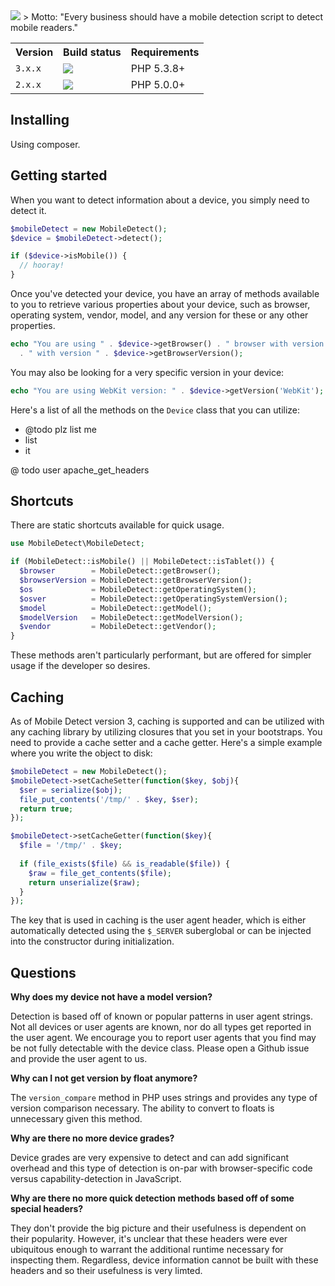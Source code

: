 <img src="http://demo.mobiledetect.net/logo-github.png">
> Motto: "Every business should have a mobile detection script to detect mobile readers."

<table>
  <tr>
    <th>Version</th>
    <th>Build status</th>
    <th>Requirements</th>
  </tr>
  <tr>
    <td><code>3.x.x</code></td>
    <td><a href="http://travis-ci.org/serbanghita/Mobile-Detect"><img src="https://travis-ci.org/serbanghita/Mobile-Detect.png?branch=devel-3"></a></td>
    <td>PHP 5.3.8+</td>
  </tr>
  <tr>
    <td><code>2.x.x</code></td>
    <td><a href="http://travis-ci.org/serbanghita/Mobile-Detect"><img src="https://travis-ci.org/serbanghita/Mobile-Detect.png?branch=devel"></a></td>
    <td>PHP 5.0.0+</td>
  </tr>
</table>

## Installing

Using composer.

## Getting started

When you want to detect information about a device, you simply need to detect it.

```php
$mobileDetect = new MobileDetect();
$device = $mobileDetect->detect();

if ($device->isMobile()) {
  // hooray!
}
```

Once you've detected your device, you have an array of methods available to you to retrieve various properties about your device, such as browser, operating system, vendor, model, and any version for these or any other properties.

```php
echo "You are using " . $device->getBrowser() . " browser with version "
  . " with version " . $device->getBrowserVersion();
```

You may also be looking for a very specific version in your device:

```php
echo "You are using WebKit version: " . $device->getVersion('WebKit');
```

Here's a list of all the methods on the `Device` class that you can utilize:

 * @todo plz list me
 * list
 * it

@ todo user apache_get_headers

## Shortcuts

There are static shortcuts available for quick usage.

```php
use MobileDetect\MobileDetect;

if (MobileDetect::isMobile() || MobileDetect::isTablet()) {
  $browser        = MobileDetect::getBrowser();
  $browserVersion = MobileDetect::getBrowserVersion();
  $os             = MobileDetect::getOperatingSystem();
  $osver          = MobileDetect::getOperatingSystemVersion();
  $model          = MobileDetect::getModel();
  $modelVersion   = MobileDetect::getModelVersion();
  $vendor         = MobileDetect::getVendor();
}
```

These methods aren't particularly performant, but are offered for simpler usage if the developer so desires.

## Caching

As of Mobile Detect version 3, caching is supported and can be utilized with any caching library by utilizing closures that you set in your bootstraps. You need to provide a cache setter and a cache getter. Here's a simple example where you write the object to disk:

```php
$mobileDetect = new MobileDetect();
$mobileDetect->setCacheSetter(function($key, $obj){
  $ser = serialize($obj);
  file_put_contents('/tmp/' . $key, $ser);
  return true;
});

$mobileDetect->setCacheGetter(function($key){
  $file = '/tmp/' . $key;
  
  if (file_exists($file) && is_readable($file)) {
    $raw = file_get_contents($file);
    return unserialize($raw);
  }
});
```

The key that is used in caching is the user agent header, which is either automatically detected using the `$_SERVER` suberglobal or can be injected into the constructor during initialization.

## Questions

**Why does my device not have a model version?**

Detection is based off of known or popular patterns in user agent strings. Not all devices or user agents are known, nor do all types get reported in the user agent. We encourage you to report user agents that you find may be not fully detectable with the device class. Please open a Github issue and provide the user agent to us.
  
 **Why can I not get version by float anymore?**
 
 The `version_compare` method in PHP uses strings and provides any type of version comparison necessary. The ability to convert to floats is unnecessary given this method.
 
 **Why are there no more device grades?**
 
 Device grades are very expensive to detect and can add significant overhead and this type of detection is on-par with browser-specific code versus capability-detection in JavaScript.
 
 **Why are there no more quick detection methods based off of some special headers?**
 
 They don't provide the big picture and their usefulness is dependent on their popularity. However, it's unclear that these headers were ever ubiquitous enough to warrant the additional runtime necessary for inspecting them. Regardless, device information cannot be built with these headers and so their usefulness is very limted.

